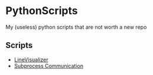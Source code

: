 # PythonScripts
My (useless) python scripts that are not worth a new repo

## Scripts
* [LineVisualizer](/linevisualizer)
* [Subprocess Communication](/subprocesscommunication)
